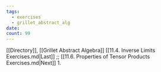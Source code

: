 ```yaml
---
tags:
  - exercises
  - grillet_abstract_alg
date:
count: 99
---
```

[[Directory]], [[Grillet Abstract Algebra]]
[[11.4. Inverse Limits Exercises.md|Last]] ;; [[11.6. Properties of Tensor Products Exercises.md|Next]]
1. 